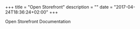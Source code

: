 +++
title = "Open Storefront"
description = ""
date = "2017-04-24T18:36:24+02:00"
+++

Open Storefront Documentation 